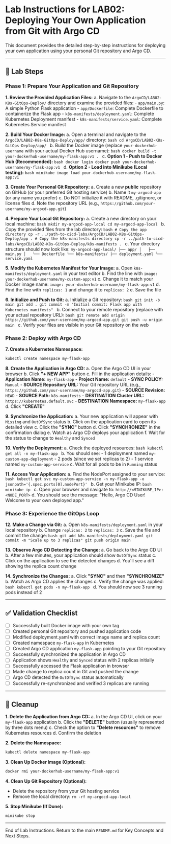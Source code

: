 # Lab Instructions for LAB02: Deploying Your Own Application from Git with Argo CD

This document provides the detailed step-by-step instructions for deploying your own application using your personal Git repository and Argo CD.

---

## 🚀 Lab Steps

### Phase 1: Prepare Your Application and Git Repository

**1. Review the Provided Application Files:**
   a. Navigate to the `ArgoCD/LAB02-K8s-GitOps-Deploy/` directory and examine the provided files:
      - `app/main.py`: A simple Python Flask application
      - `app/Dockerfile`: Complete Dockerfile to containerize the Flask app
      - `k8s-manifests/deployment.yaml`: Complete Kubernetes Deployment manifest
      - `k8s-manifests/service.yaml`: Complete Kubernetes Service manifest

**2. Build Your Docker Image:**
   a. Open a terminal and navigate to the `ArgoCD/LAB02-K8s-GitOps-Deploy/app/` directory:
      ```bash
      cd ArgoCD/LAB02-K8s-GitOps-Deploy/app/
      ```
   b. Build the Docker image (replace `your-dockerhub-username` with your actual Docker Hub username):
      ```bash
      docker build -t your-dockerhub-username/my-flask-app:v1 .
      ```
   c. **Option 1 - Push to Docker Hub (Recommended):**
      ```bash
      docker login
      docker push your-dockerhub-username/my-flask-app:v1
      ```
   d. **Option 2 - Load into Minikube (Local testing):**
      ```bash
      minikube image load your-dockerhub-username/my-flask-app:v1
      ```

**3. Create Your Personal Git Repository:**
   a. Create a new **public** repository on GitHub (or your preferred Git hosting service)
   b. Name it `my-argocd-app` (or any name you prefer)
   c. Do NOT initialize it with README, .gitignore, or license files
   d. Note the repository URL (e.g., `https://github.com/your-username/my-argocd-app.git`)

**4. Prepare Your Local Git Repository:**
   a. Create a new directory on your local machine:
      ```bash
      mkdir my-argocd-app-local
      cd my-argocd-app-local
      ```
   b. Copy the provided files from the lab directory:
      ```bash
      # Copy the app directory
      cp -r ../path-to-cicd-labs/ArgoCD/LAB02-K8s-GitOps-Deploy/app .
      # Copy the k8s-manifests directory
      cp -r ../path-to-cicd-labs/ArgoCD/LAB02-K8s-GitOps-Deploy/k8s-manifests .
      ```
   c. Your directory structure should now look like:
      ```
      my-argocd-app-local/
      ├── app/
      │   ├── main.py
      │   └── Dockerfile
      └── k8s-manifests/
          ├── deployment.yaml
          └── service.yaml
      ```

**5. Modify the Kubernetes Manifest for Your Image:**
   a. Open `k8s-manifests/deployment.yaml` in your text editor
   b. Find the line with `image: your-dockerhub-username/my-custom-app:v1`
   c. Change it to match your Docker image name: `image: your-dockerhub-username/my-flask-app:v1`
   d. Find the line with `replicas: 1` and change it to `replicas: 2`
   e. Save the file

**6. Initialize and Push to Git:**
   a. Initialize a Git repository:
      ```bash
      git init -b main
      git add .
      git commit -m "Initial commit: Flask app with Kubernetes manifests"
      ```
   b. Connect to your remote repository (replace with your actual repository URL):
      ```bash
      git remote add origin https://github.com/your-username/my-argocd-app.git
      git push -u origin main
      ```
   c. Verify your files are visible in your Git repository on the web

### Phase 2: Deploy with Argo CD

**7. Create a Kubernetes Namespace:**
   ```bash
   kubectl create namespace my-flask-app
   ```

**8. Create the Application in Argo CD:**
   a. Open the Argo CD UI in your browser
   b. Click **"+ NEW APP"** button
   c. Fill in the application details:
      - **Application Name:** `my-flask-app`
      - **Project Name:** `default`
      - **SYNC POLICY:** `Manual`
      - **SOURCE Repository URL:** Your Git repository URL (e.g., `https://github.com/your-username/my-argocd-app.git`)
      - **SOURCE Revision:** `HEAD`
      - **SOURCE Path:** `k8s-manifests`
      - **DESTINATION Cluster URL:** `https://kubernetes.default.svc`
      - **DESTINATION Namespace:** `my-flask-app`
   d. Click **"CREATE"**

**9. Synchronize the Application:**
   a. Your new application will appear with `Missing` and `OutOfSync` status
   b. Click on the application card to open its detailed view
   c. Click the **"SYNC"** button
   d. Click **"SYNCHRONIZE"** in the confirmation dialog
   e. Watch as Argo CD deploys your application
   f. Wait for the status to change to `Healthy` and `Synced`

**10. Verify the Deployment:**
   a. Check the deployed resources:
      ```bash
      kubectl get all -n my-flask-app
      ```
   b. You should see:
      - 1 deployment named `my-custom-app-deployment`
      - 2 pods (since we set replicas to 2)
      - 1 service named `my-custom-app-service`
   c. Wait for all pods to be in `Running` status

**11. Access Your Application:**
   a. Find the NodePort assigned to your service:
      ```bash
      kubectl get svc my-custom-app-service -n my-flask-app -o jsonpath='{.spec.ports[0].nodePort}'
      ```
   b. Get your Minikube IP:
      ```bash
      minikube ip
      ```
   c. Open your browser and navigate to: `http://<MINIKUBE_IP>:<NODE_PORT>`
   d. You should see the message: "Hello, Argo CD User! Welcome to your own deployed app."

### Phase 3: Experience the GitOps Loop

**12. Make a Change via Git:**
   a. Open `k8s-manifests/deployment.yaml` in your local repository
   b. Change `replicas: 2` to `replicas: 3`
   c. Save the file and commit the change:
      ```bash
      git add k8s-manifests/deployment.yaml
      git commit -m "Scale up to 3 replicas"
      git push origin main
      ```

**13. Observe Argo CD Detecting the Change:**
   a. Go back to the Argo CD UI
   b. After a few minutes, your application should show `OutOfSync` status
   c. Click on the application to see the detected changes
   d. You'll see a diff showing the replica count change

**14. Synchronize the Changes:**
   a. Click **"SYNC"** and then **"SYNCHRONIZE"**
   b. Watch as Argo CD applies the changes
   c. Verify the change was applied:
      ```bash
      kubectl get pods -n my-flask-app
      ```
   d. You should now see 3 running pods instead of 2

---

## ✅ Validation Checklist

- [ ] Successfully built Docker image with your own tag
- [ ] Created personal Git repository and pushed application code
- [ ] Modified deployment.yaml with correct image name and replica count
- [ ] Created namespace `my-flask-app` in Kubernetes
- [ ] Created Argo CD application `my-flask-app` pointing to your Git repository
- [ ] Successfully synchronized the application in Argo CD
- [ ] Application shows `Healthy` and `Synced` status with 2 replicas initially
- [ ] Successfully accessed the Flask application in browser
- [ ] Made change to replica count in Git and pushed the change
- [ ] Argo CD detected the `OutOfSync` status automatically
- [ ] Successfully re-synchronized and verified 3 replicas are running

---

## 🧹 Cleanup

**1. Delete the Application from Argo CD:**
   a. In the Argo CD UI, click on your `my-flask-app` application
   b. Click the **"DELETE"** button (usually represented by three dots menu)
   c. Check the option to **"Delete resources"** to remove Kubernetes resources
   d. Confirm the deletion

**2. Delete the Namespace:**
   ```bash
   kubectl delete namespace my-flask-app
   ```

**3. Clean Up Docker Image (Optional):**
   ```bash
   docker rmi your-dockerhub-username/my-flask-app:v1
   ```

**4. Clean Up Git Repository (Optional):**
   - Delete the repository from your Git hosting service
   - Remove the local directory: `rm -rf my-argocd-app-local`

**5. Stop Minikube (If Done):**
   ```bash
   minikube stop
   ```

---

End of Lab Instructions. Return to the main `README.md` for Key Concepts and Next Steps. 